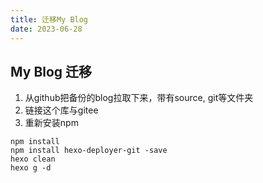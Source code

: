 ```yaml
---
title: 迁移My Blog
date: 2023-06-28
---
```


## My Blog 迁移
1. 从github把备份的blog拉取下来，带有source, git等文件夹
2. 链接这个库与gitee
3. 重新安装npm
```
npm install
npm install hexo-deployer-git -save
hexo clean
hexo g -d
```



